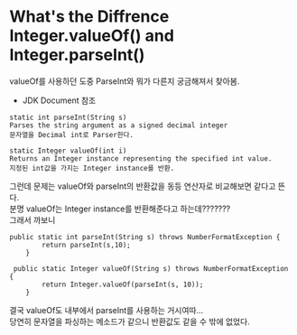# What's the Diffrence Integer.valueOf() and Integer.parseInt()  
valueOf를 사용하던 도중 ParseInt와 뭐가 다른지 궁금해져서 찾아봄.  
- JDK Document 참조
```
static int parseInt​(String s)	
Parses the string argument as a signed decimal integer
문자열을 Decimal int로 Parser한다.
```
```
static Integer valueOf​(int i)	
Returns an Integer instance representing the specified int value.
지정된 int값을 가지는 Integer instance를 반환.
```
그런데 문제는 valueOf와 parseInt의 반환값을 동등 연산자로 비교해보면 같다고 뜬다.  
분명 valueOf는 Integer instance를 반환해준다고 하는데???????  
그래서 까보니  
```
public static int parseInt(String s) throws NumberFormatException {
        return parseInt(s,10);
    }

 public static Integer valueOf(String s) throws NumberFormatException {
        return Integer.valueOf(parseInt(s, 10));
    }
```
결국 valueOf도 내부에서 parseInt를 사용하는 거시여따...  
당연히 문자열을 파싱하는 메소드가 같으니 반환값도 같을 수 밖에 없었다.

